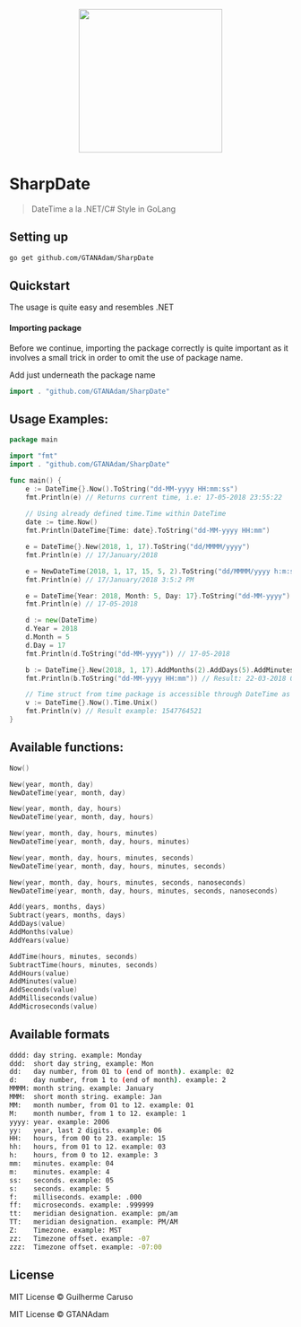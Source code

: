 <p align="center" >
    <img width="256" src ="https://i.imgur.com/FFTTmiD.png" />
</p>

# SharpDate
> DateTime a la .NET/C# Style in GoLang

## Setting up
```sh
go get github.com/GTANAdam/SharpDate
```

## Quickstart
The usage is quite easy and resembles .NET
#### Importing package
Before we continue, importing the package correctly is quite important as it involves a small trick in order to omit the use of package name.

Add just underneath the package name
```go
import . "github.com/GTANAdam/SharpDate"
```

## Usage Examples:
```go
package main

import "fmt"
import . "github.com/GTANAdam/SharpDate"

func main() {
	e := DateTime{}.Now().ToString("dd-MM-yyyy HH:mm:ss")
	fmt.Println(e) // Returns current time, i.e: 17-05-2018 23:55:22
	
	// Using already defined time.Time within DateTime
	date := time.Now()
	fmt.Println(DateTime{Time: date}.ToString("dd-MM-yyyy HH:mm")

	e = DateTime{}.New(2018, 1, 17).ToString("dd/MMMM/yyyy")
	fmt.Println(e) // 17/January/2018

	e = NewDateTime(2018, 1, 17, 15, 5, 2).ToString("dd/MMMM/yyyy h:m:s TT")
	fmt.Println(e) // 17/January/2018 3:5:2 PM

	e = DateTime{Year: 2018, Month: 5, Day: 17}.ToString("dd-MM-yyyy")
	fmt.Println(e) // 17-05-2018

	d := new(DateTime)
	d.Year = 2018
	d.Month = 5
	d.Day = 17
	fmt.Println(d.ToString("dd-MM-yyyy")) // 17-05-2018

	b := DateTime{}.New(2018, 1, 17).AddMonths(2).AddDays(5).AddMinutes(10)
	fmt.Println(b.ToString("dd-MM-yyyy HH:mm")) // Result: 22-03-2018 00:10

	// Time struct from time package is accessible through DateTime as well
	v := DateTime{}.Now().Time.Unix()
	fmt.Println(v) // Result example: 1547764521
}

```
## Available functions:
```go
Now()

New(year, month, day)
NewDateTime(year, month, day)

New(year, month, day, hours)
NewDateTime(year, month, day, hours)

New(year, month, day, hours, minutes)
NewDateTime(year, month, day, hours, minutes)

New(year, month, day, hours, minutes, seconds)
NewDateTime(year, month, day, hours, minutes, seconds)

New(year, month, day, hours, minutes, seconds, nanoseconds)
NewDateTime(year, month, day, hours, minutes, seconds, nanoseconds)

Add(years, months, days)
Subtract(years, months, days)
AddDays(value)
AddMonths(value)
AddYears(value)

AddTime(hours, minutes, seconds)
SubtractTime(hours, minutes, seconds)
AddHours(value)
AddMinutes(value)
AddSeconds(value)
AddMilliseconds(value)
AddMicroseconds(value)
```


## Available formats
```sh
dddd: day string. example: Monday
ddd:  short day string, example: Mon
dd:   day number, from 01 to (end of month). example: 02
d:    day number, from 1 to (end of month). example: 2
MMMM: month string. example: January
MMM:  short month string. example: Jan
MM:   month number, from 01 to 12. example: 01
M:    month number, from 1 to 12. example: 1
yyyy: year. example: 2006
yy:   year, last 2 digits. example: 06
HH:   hours, from 00 to 23. example: 15
hh:   hours, from 01 to 12. example: 03
h:    hours, from 0 to 12. example: 3
mm:   minutes. example: 04
m:    minutes. example: 4
ss:   seconds. example: 05
s:    seconds. example: 5
f:    milliseconds. example: .000
ff:   microseconds. example: .999999
tt:   meridian designation. example: pm/am
TT:   meridian designation. example: PM/AM
Z:    Timezone. example: MST
zz:   Timezone offset. example: -07
zzz:  Timezone offset. example: -07:00
```

## License
MIT License © Guilherme Caruso

MIT License © GTANAdam
